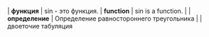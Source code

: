 | **функция** | sin - это функция. | **function** | sin is a function. |
| **определение** | Определение равностороннего треугольника | 
| двоеточие
табуляция

   